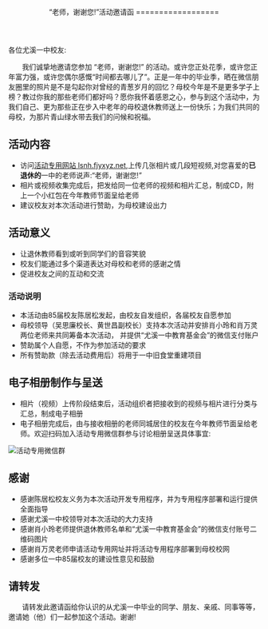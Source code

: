 
<header>
“老师，谢谢您!”活动邀请函 
==================
</header>
各位尤溪一中校友:

&nbsp;&nbsp;&nbsp;&nbsp;&nbsp;&nbsp;&nbsp;我们诚挚地邀请您参加 “老师，谢谢您!” 的活动。或许您正处花季，或许您正年富力强，或许您偶尔感慨“时间都去哪儿了”。正是一年中的毕业季，晒在微信朋友圈里的照片是不是勾起你对曾经的青葱岁月的回忆？母校今年是不是更多学子上榜？教过你我的那些老师们都好吗？愿你我怀着感恩之心，参与到这个活动中，为我们自己、更为那些正在步入中老年的母校退休教师送上一份快乐；为我们共同的母校，为那片青山绿水带去我们的问候和祝福。

## 活动内容
* 访问[活动专用网站 lsnh.fjyxyz.net](https://lsnh.fjyxyz.net),上传几张相片或几段短视频,对您喜爱的**已退休的**一中的老师说声:“老师，谢谢您!”
* 相片或视频收集完成后，把发给同一位老师的视频和相片汇总，制成CD，附上一个小红包在今年教师节面呈给老师
* 建议校友对本次活动进行赞助，为母校建设出力

## 活动意义
* 让退休教师看到或听到同学们的音容笑貌
* 校友们能通过多个渠道表达对母校和老师的感谢之情
* 促进校友之间的互动和交流
 
### 活动说明
* 本活动由85届校友陈居松发起，由校友自发组织，各届校友自愿参加
* 母校领导（吴思廉校长、黄世昌副校长）支持本次活动并安排肖小玲和肖万灵两位老师来共同筹备本次活动， 并提供“尤溪一中教育基金会”的微信支付账户
* 赞助属个人自愿，不作为参加活动的要求
* 所有赞助款（除去活动费用后）将用于一中旧食堂重建项目

##  电子相册制作与呈送
* 相片（视频）上传阶段结束后，活动组织者把接收到的视频与相片进行分类与汇总，制成电子相册
* 电子相册完成后，由与接收相册的老师同城居住的校友在今年教师节面呈给老师。欢迎扫码加入活动专用微信群参与讨论相册呈送具体事宜:

![活动专用微信群](https://jusongchen.github.io/lepus/docs/lsnh_wechat_grp.png "活动专用微信群")

##  感谢
* 感谢陈居松校友义务为本次活动开发专用程序，并为专用程序部署和运行提供全面指导
* 感谢尤溪一中校领导对本次活动的大力支持
* 感谢肖小玲老师提供退休教师名单和“尤溪一中教育基金会”的微信支付账号二维码图片
* 感谢肖万灵老师申请活动专用网址并将活动专用程序部署到母校校网
* 感谢多位一中85届校友的建设性意见和鼓励

## 请转发

&nbsp;&nbsp;&nbsp;&nbsp;&nbsp;&nbsp;&nbsp;请转发此邀请函给你认识的从尤溪一中毕业的同学、朋友、亲戚、同事等等，邀请她（他）们一起参加这个活动。谢谢!

